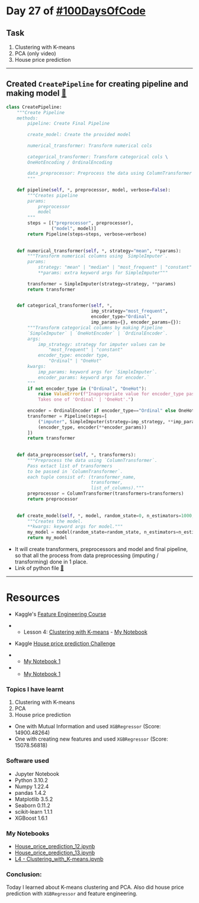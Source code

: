 # Day 27 of [#100DaysOfCode](https://twitter.com/Param3021/status/1542445802865696770)

## Task
1. Clustering with K-means
2. PCA                      (only video)
3. House price prediction

---

## Created `CreatePipeline` for creating pipeline and making model [🔗](./pipeline.py)
```python
class CreatePipeline:
    """Create Pipeline
    methods:
        pipeline: Create Final Pipeline
        
        create_model: Create the provided model
        
        numerical_transformer: Transform numerical cols
        
        categorical_transformer: Transform categorical cols \
        OneHotEncoding / OrdinalEncoding
        
        data_preprocessor: Preprocess the data using ColumnTransformer     
        """
    
    def pipeline(self, *, preprocessor, model, verbose=False):
        """Creates pipeline
        params:
            preprocessor
            model
        """
        steps = [("preprocessor", preprocessor),
                 ("model", model)]
        return Pipeline(steps=steps, verbose=verbose)
    
    
    def numerical_transformer(self, *, strategy="mean", **params):
        """Transform numerical columns using `SimpleImputer`.
        params:
            strategy: "mean" | "median" | "most_frequent" | "constant"
            **params: extra keyword args for SimpleImputer"""
        
        transformer = SimpleImputer(strategy=strategy, **params)
        return transformer

    
    def categorical_transformer(self, *, 
                                imp_strategy="most_frequent", 
                                encoder_type="Ordinal", 
                                imp_params={}, encoder_params={}):
        """Transform categorical columns by making Pipeline
        `SimpleImputer` | `OneHotEncoder` | `OrdinalEncoder`.
        args:
            imp_strategy: strategy for imputer values can be
                "most_frequent" | "constant"
            encoder_type: encoder type,
                "Ordinal" | "OneHot"
        kwargs:
            imp_params: keyword args for `SimpleImputer`.
            encoder_params: keyword args for encoder.`
        """
        if not encoder_type in ("Ordinal", "OneHot"):
            raise ValueError(f"Inappropriate value for encoder_type passed: {encoder_type}\
            Takes one of 'Ordinal' | 'OneHot'.")
        
        encoder = OrdinalEncoder if encoder_type=="Ordinal" else OneHotEncoder
        transformer = Pipeline(steps=[
            ("imputer", SimpleImputer(strategy=imp_strategy, **imp_params)),
            (encoder_type, encoder(**encoder_params))
        ])
        return transformer
    
    
    def data_preprocessor(self, *, transformers):
        """Preprocess the data using `ColumnTransformer`.
        Pass extact list of transformers
        to be passed in `ColumnTransformer`.
        each tuple consist of: (transformer_name,
                                transformer,
                                list_of_columns)."""
        preprocessor = ColumnTransformer(transformers=transformers)
        return preprocessor
    
    
    def create_model(self, *, model, random_state=0, n_estimators=1000, **kwargs):
        """Creates the model.
        **kwargs: keyword args for model."""
        my_model = model(random_state=random_state, n_estimators=n_estimators, **kwargs)
        return my_model
```
- It will create transformers, preprocessors and model and final pipeline, so that all the process from data preprocessing (imputing / transforming) done in 1 place.
- Link of python file [🔗](./pipeline.py)

---

# Resources
- Kaggle's [Feature Engineering Course](https://www.kaggle.com/learn/feature-engineering)
- - Lesson 4: [Clustering with K-means](https://www.kaggle.com/code/ryanholbrook/clustering-with-k-means) - [My Notebook](https://www.kaggle.com/code/param302/exercise-clustering-with-k-means/)

- Kaggle [House price prediction Challenge](https://www.kaggle.com/competitions/home-data-for-ml-course/)
- - [My Notebook 1](https://www.kaggle.com/param302/house-price-prediction-12)
- - [My Notebook 1](https://www.kaggle.com/param302/house-price-prediction-13)

### Topics I have learnt
1. Clustering with K-means
2. PCA
3. House price prediction
- One with Mutual Information and used `XGBRegressor`       (Score: 14900.48264)
- One with creating new features and used `XGBRegressor`    (Score: 15078.56818)

### Software used
- Jupyter Notebook
- Python 3.10.2
- Numpy 1.22.4
- pandas 1.4.2
- Matplotlib 3.5.2
- Seaborn 0.11.2
- scikit-learn 1.1.1
- XGBoost 1.6.1

### My Notebooks
- [House_price_prediction_12.ipynb](./House_price_prediction_12.ipynb)
- [House_price_prediction_13.ipynb](./House_price_prediction_13.ipynb)
- [L4 - Clustering_with_K-means.ipynb](./L4%20-%20Clustering_with_k-means.ipynb)

### Conclusion:
Today I learned about K-means clustering and PCA. Also did house price prediction with `XGBRegressor` and feature engineering.
